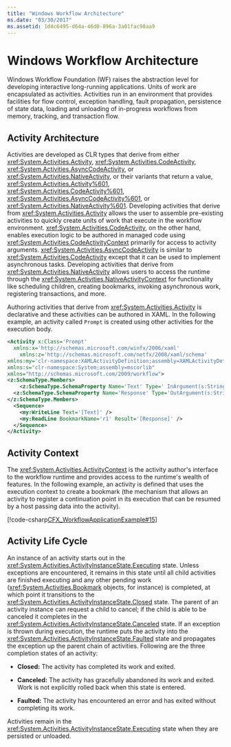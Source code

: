 ```yaml
---
title: "Windows Workflow Architecture"
ms.date: "03/30/2017"
ms.assetid: 1d4c6495-d64a-46d0-896a-3a01fac90aa9
---
```

# Windows Workflow Architecture
Windows Workflow Foundation (WF) raises the abstraction level for developing interactive long-running applications. Units of work are encapsulated as activities. Activities run in an environment that provides facilities for flow control, exception handling, fault propagation, persistence of state data, loading and unloading of in-progress workflows from memory, tracking, and transaction flow.  
  
## Activity Architecture  
 Activities are developed as CLR types that derive from either <xref:System.Activities.Activity>, <xref:System.Activities.CodeActivity>, <xref:System.Activities.AsyncCodeActivity>, or <xref:System.Activities.NativeActivity>, or their variants that return a value, <xref:System.Activities.Activity%601>, <xref:System.Activities.CodeActivity%601>, <xref:System.Activities.AsyncCodeActivity%601>, or <xref:System.Activities.NativeActivity%601>. Developing activities that derive from <xref:System.Activities.Activity> allows the user to assemble pre-existing activities to quickly create units of work that execute in the workflow environment. <xref:System.Activities.CodeActivity>, on the other hand, enables execution logic to be authored in managed code using <xref:System.Activities.CodeActivityContext> primarily for access to activity arguments. <xref:System.Activities.AsyncCodeActivity> is similar to <xref:System.Activities.CodeActivity> except that it can be used to implement asynchronous tasks. Developing activities that derive from <xref:System.Activities.NativeActivity> allows users to access the runtime through the <xref:System.Activities.NativeActivityContext> for functionality like scheduling children, creating bookmarks, invoking asynchronous work, registering transactions, and more.  
  
 Authoring activities that derive from <xref:System.Activities.Activity> is declarative and these activities can be authored in XAML. In the following example, an activity called `Prompt` is created using other activities for the execution body.  
  
```xml  
<Activity x:Class='Prompt'  
  xmlns:x='http://schemas.microsoft.com/winfx/2006/xaml'  
    xmlns:z='http://schemas.microsoft.com/netfx/2008/xaml/schema'  
xmlns:my='clr-namespace:XAMLActivityDefinition;assembly=XAMLActivityDefinition'  
xmlns:s="clr-namespace:System;assembly=mscorlib"  
xmlns="http://schemas.microsoft.com/2009/workflow">  
<z:SchemaType.Members>  
    <z:SchemaType.SchemaProperty Name='Text' Type=' InArgument(s:String)' />  
  <z:SchemaType.SchemaProperty Name='Response' Type='OutArgument(s:String)' />  
</z:SchemaType.Members>  
  <Sequence>  
    <my:WriteLine Text='[Text]' />  
    <my:ReadLine BookmarkName='r1' Result='[Response]' />  
  </Sequence>  
</Activity>  
```  
  
## Activity Context  
 The <xref:System.Activities.ActivityContext> is the activity author's interface to the workflow runtime and provides access to the runtime's wealth of features. In the following example, an activity is defined that uses the execution context to create a bookmark (the mechanism that allows an activity to register a continuation point in its execution that can be resumed by a host passing data into the activity).  
  
 [!code-csharp[CFX_WorkflowApplicationExample#15](~/samples/snippets/csharp/VS_Snippets_CFX/cfx_workflowapplicationexample/cs/program.cs#15)]  
  
## Activity Life Cycle  
 An instance of an activity starts out in the <xref:System.Activities.ActivityInstanceState.Executing> state. Unless exceptions are encountered, it remains in this state until all child activities are finished executing and any other pending work (<xref:System.Activities.Bookmark> objects, for instance) is completed, at which point it transitions to the <xref:System.Activities.ActivityInstanceState.Closed> state. The parent of an activity instance can request a child to cancel; if the child is able to be canceled it completes in the <xref:System.Activities.ActivityInstanceState.Canceled> state. If an exception is thrown during execution, the runtime puts the activity into the <xref:System.Activities.ActivityInstanceState.Faulted> state and propagates the exception up the parent chain of activities. Following are the three completion states of an activity:  
  
- **Closed:** The activity has completed its work and exited.  
  
- **Canceled:** The activity has gracefully abandoned its work and exited. Work is not explicitly rolled back when this state is entered.  
  
- **Faulted:** The activity has encountered an error and has exited without completing its work.  
  
 Activities remain in the <xref:System.Activities.ActivityInstanceState.Executing> state when they are persisted or unloaded.
